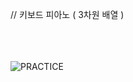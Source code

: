 //  키보드 피아노 ( 3차원 배열 )

</br></br></br>
![PRACTICE](https://user-images.githubusercontent.com/61842827/181208523-d2224c49-689d-4e8d-be44-11b1c078471c.PNG)
